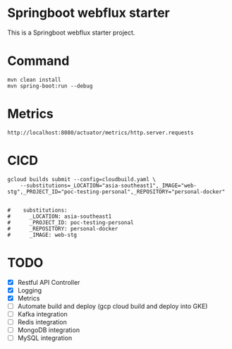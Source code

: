 # Springboot webflux starter

This is a Springboot webflux starter project.

# Command

```
mvn clean install
mvn spring-boot:run --debug
```

# Metrics

```
http://localhost:8080/actuator/metrics/http.server.requests
```

# CICD

```agsl
gcloud builds submit --config=cloudbuild.yaml \
    --substitutions=_LOCATION="asia-southeast1",_IMAGE="web-stg",_PROJECT_ID="poc-testing-personal",_REPOSITORY="personal-docker"


#    substitutions:
#      _LOCATION: asia-southeast1
#      _PROJECT_ID: poc-testing-personal
#      _REPOSITORY: personal-docker
#      _IMAGE: web-stg

```

# TODO

- [x] Restful API Controller
- [x] Logging
- [x] Metrics
- [ ] Automate build and deploy (gcp cloud build and deploy into GKE)
- [ ] Kafka integration
- [ ] Redis integration
- [ ] MongoDB integration
- [ ] MySQL integration